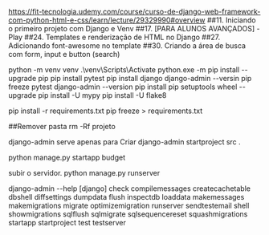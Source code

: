 https://fit-tecnologia.udemy.com/course/curso-de-django-web-framework-com-python-html-e-css/learn/lecture/29329990#overview
##11. Iniciando o primeiro projeto com Django e Venv
##17. [PARA ALUNOS AVANÇADOS] - Play
##24. Templates e renderização de HTML no Django
##27. Adicionando font-awesome no template
##30. Criando a área de busca com form, input e button (search)

python -m venv venv
.\venv\Scripts\Activate
python.exe -m pip install --upgrade pip
pip install pytest
pip install django
django-admin --versin
pip freeze
pytest
django-admin --version
pip install pip setuptools wheel --upgrade
pip install -U mypy
pip install -U flake8

pip install -r requirements.txt
pip freeze > requirements.txt

##Remover pasta
rm -Rf projeto

django-admin serve apenas para Criar
django-admin startproject src .


python manage.py startapp budget

subir o servidor.
python manage.py runserver















django-admin --help
[django]
    check
    compilemessages
    createcachetable
    dbshell
    diffsettings
    dumpdata
    flush
    inspectdb
    loaddata
    makemessages
    makemigrations
    migrate
    optimizemigration
    runserver
    sendtestemail
    shell
    showmigrations
    sqlflush
    sqlmigrate
    sqlsequencereset
    squashmigrations
    startapp
    startproject
    test
    testserver